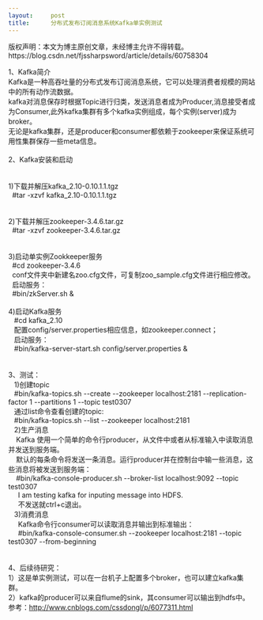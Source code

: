 ```yaml
---
layout:     post
title:      分布式发布订阅消息系统Kafka单实例测试
---
```

<div id="article_content" class="article_content clearfix csdn-tracking-statistics" data-pid="blog" data-mod="popu_307" data-dsm="post">
								<div class="article-copyright">
					版权声明：本文为博主原创文章，未经博主允许不得转载。					https://blog.csdn.net/fjssharpsword/article/details/60758304				</div>
								            <link rel="stylesheet" href="https://csdnimg.cn/release/phoenix/template/css/ck_htmledit_views-f76675cdea.css">
						<div class="htmledit_views" id="content_views">
                
1、Kafka简介<br>
Kafka是一种高吞吐量的分布式发布订阅消息系统，它可以处理消费者规模的网站中的所有动作流数据。<br>
kafka对消息保存时根据Topic进行归类，发送消息者成为Producer,消息接受者成为Consumer,此外kafka集群有多个kafka实例组成，每个实例(server)成为broker。<br>
无论是kafka集群，还是producer和consumer都依赖于zookeeper来保证系统可用性集群保存一些meta信息。<br><br><img src="https://img-blog.csdn.net/20170307115914028?watermark/2/text/aHR0cDovL2Jsb2cuY3Nkbi5uZXQvZmpzc2hhcnBzd29yZA==/font/5a6L5L2T/fontsize/400/fill/I0JBQkFCMA==/dissolve/70/gravity/Center" alt=""><br>
2、Kafka安装和启动<br><br><br>
1)下载并解压kafka_2.10-0.10.1.1.tgz<br>
  #tar -xzvf kafka_2.10-0.10.1.1.tgz<br><br><br>
2)下载并解压zookeeper-3.4.6.tar.gz<br>
  #tar -xzvf zookeeper-3.4.6.tar.gz<br><br><br>
3)启动单实例Zookkeeper服务<br>
  #cd zookeeper-3.4.6<br>
  conf文件夹中新建名zoo.cfg文件，可复制zoo_sample.cfg文件进行相应修改。<br>
  启动服务：<br>
  #bin/zkServer.sh &amp;<br>
  <br>
4)启动Kafka服务<br>
   #cd kafka_2.10<br>
   配置config/server.properties相应信息，如zookeeper.connect；<br>
   启动服务：<br>
   #bin/kafka-server-start.sh config/server.properties &amp;<br><br><br>
3、测试：<br>
   1)创建topic<br>
   #bin/kafka-topics.sh --create --zookeeper localhost:2181 --replication-factor 1 --partitions 1 --topic test0307<br>
   通过list命令查看创建的topic:<br>
   #bin/kafka-topics.sh --list --zookeeper localhost:2181<br>
   2)生产消息<br>
    Kafka 使用一个简单的命令行producer，从文件中或者从标准输入中读取消息并发送到服务端。<br>
    默认的每条命令将发送一条消息。运行producer并在控制台中输一些消息，这些消息将被发送到服务端：<br>
    #bin/kafka-console-producer.sh --broker-list localhost:9092 --topic test0307<br>
     I am testing kafka for inputing message into HDFS.<br>
     不发送就ctrl+c退出。<br>
   3)消费消息<br>
     Kafka命令行consumer可以读取消息并输出到标准输出：<br>
     #bin/kafka-console-consumer.sh --zookeeper localhost:2181 --topic test0307 --from-beginning<br><br><br>
4、后续待研究： <br>
1）这是单实例测试，可以在一台机子上配置多个broker，也可以建立kafka集群。<br>
2）kafka的producer可以来自flume的sink，其consumer可以输出到hdfs中。<br>
参考：http://www.cnblogs.com/cssdongl/p/6077311.html
            </div>
                </div>